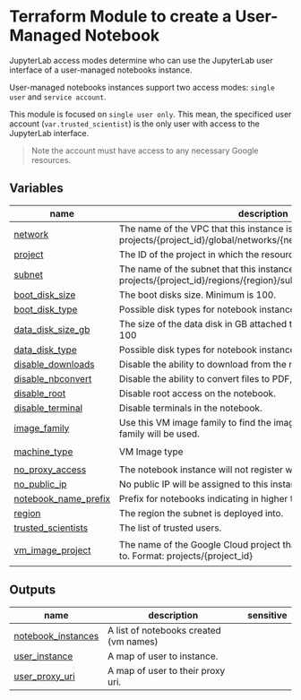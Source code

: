 # Terraform Module to create a User-Managed Notebook

JupyterLab access modes determine who can use the JupyterLab user interface of a user-managed notebooks instance.

User-managed notebooks instances support two access modes: `single user` and `service account`.

This module is focused on `single user only`. This mean, the specificed user account (`var.trusted_scientist`) is the only user with access to the JupyterLab interface.

>Note the account must have access to any necessary Google resources.
<!-- BEGIN TFDOC -->

## Variables

| name | description | type | required | default |
|---|---|:---:|:---:|:---:|
| [network](variables.tf#L12) | The name of the VPC that this instance is in. Format: projects/{project_id}/global/networks/{network_id} | <code>string</code> | ✓ |  |
| [project](variables.tf#L7) | The ID of the project in which the resource belongs. | <code>string</code> | ✓ |  |
| [subnet](variables.tf#L17) | The name of the subnet that this instance is in. Format projects/{project_id}/regions/{region}/subnetworks/{subnetwork_id} | <code>string</code> | ✓ |  |
| [boot_disk_size](variables.tf#L40) | The boot disks size. Minimum is 100. | <code>number</code> |  | <code>100</code> |
| [boot_disk_type](variables.tf#L34) | Possible disk types for notebook instances. | <code>string</code> |  | <code>&#34;PD_STANDARD&#34;</code> |
| [data_disk_size_gb](variables.tf#L52) | The size of the data disk in GB attached to the instance. Mininum of 100 | <code>number</code> |  | <code>0</code> |
| [data_disk_type](variables.tf#L46) | Possible disk types for notebook instances. | <code>string</code> |  | <code>&#34;&#34;</code> |
| [disable_downloads](variables.tf#L88) | Disable the ability to download from the notebook. | <code>string</code> |  | <code>&#34;true&#34;</code> |
| [disable_nbconvert](variables.tf#L94) | Disable the ability to convert files to PDF, XLS, etc and download. | <code>string</code> |  | <code>&#34;true&#34;</code> |
| [disable_root](variables.tf#L82) | Disable root access on the notebook. | <code>string</code> |  | <code>&#34;true&#34;</code> |
| [disable_terminal](variables.tf#L100) | Disable terminals in the notebook. | <code>string</code> |  | <code>&#34;true&#34;</code> |
| [image_family](variables.tf#L64) | Use this VM image family to find the image; the newest image in this family will be used. | <code>string</code> |  | <code>&#34;tf-latest-cpu&#34;</code> |
| [machine_type](variables.tf#L28) | VM Image type | <code>string</code> |  | <code>&#34;n1-standard-1&#34;</code> |
| [no_proxy_access](variables.tf#L76) | The notebook instance will not register with the proxy. | <code>string</code> |  | <code>&#34;false&#34;</code> |
| [no_public_ip](variables.tf#L70) | No public IP will be assigned to this instance. | <code>string</code> |  | <code>&#34;true&#34;</code> |
| [notebook_name_prefix](variables.tf#L22) | Prefix for notebooks indicating in higher trusted environment. | <code>string</code> |  | <code>&#34;trusted&#34;</code> |
| [region](variables.tf#L106) | The region the subnet is deployed into. | <code>string</code> |  | <code>&#34;us-central1&#34;</code> |
| [trusted_scientists](variables.tf#L1) | The list of trusted users. | <code>list&#40;string&#41;</code> |  | <code>&#91;&#93;</code> |
| [vm_image_project](variables.tf#L58) | The name of the Google Cloud project that this VM image belongs to. Format: projects/{project_id} | <code>string</code> |  | <code>&#34;deeplearning-platform-release&#34;</code> |

## Outputs

| name | description | sensitive |
|---|---|:---:|
| [notebook_instances](outputs.tf#L1) | A list of notebooks created (vm names) |  |
| [user_instance](outputs.tf#L11) | A map of user to instance. |  |
| [user_proxy_uri](outputs.tf#L6) | A map of user to their proxy uri. |  |

<!-- END TFDOC -->
